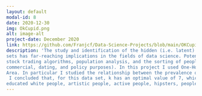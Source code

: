 ```yaml
---
layout: default
modal-id: 8
date: 2020-12-30
img: OkCupid.png
alt: image-alt
project-date: December 2020
link: https://github.com/Franjcf/Data-Science-Projects/blob/main/OKCupid_LDA_analysis/OKCupid_LDA.ipynb
description: 'The study and identification of the hidden (i.e. latent) features on data 
sets has far-reaching implications in the fields of data science. Potential applications of latent feature analysis includes the development of search engines, the creation of 
stock trading algorithms, population analysis, and the sorting of people into groups (for 
commercial, dating, and policy purposes). In this project I used One-Hot encoding, natural language processing (Bag of Words), and Latent Dirichlet Allocation to process and analyze the data from 59,946 real OkCupid dating profiles originating from the San Francisco Bay 
Area. In particular I studied the relationship between the prevalence of Tweeners (users who are sorted into several groups) and the hyper parameter k (total number of groups).
 I concluded that, for this data set, k has an optimal value of 7, which dramatically decreases the number of tweeners while still being an interpretable and manageable number of groups. The resulting analysis sorted users into groups composed of, intellectuals, 
educated white people, artistic people, active people, hipsters, people who love life, and social people. Furthermore, I identified that tweeners tend to be part of a group which consists of drug-loving atheists.'
---
```

